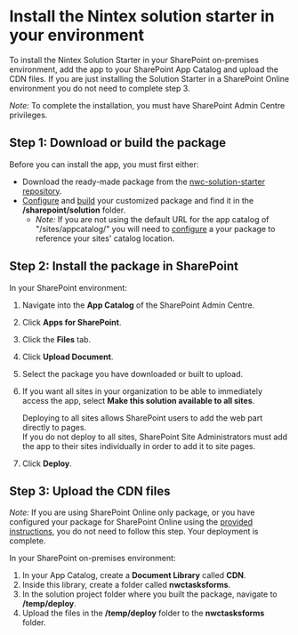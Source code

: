 # Install the Nintex solution starter in your environment
To install the Nintex Solution Starter in your SharePoint on-premises environment, add the app to your SharePoint App Catalog and upload the CDN files. 
If you are just installing the Solution Starter in a SharePoint Online environment you do not need to complete step 3.

_Note:_ To complete the installation, you must have SharePoint Admin Centre privileges.

## Step 1: Download or build the package
Before you can install the app, you must first either:
   - Download the ready-made package from the [nwc-solution-starter repository](https://github.com/nintexplatform/nwc-solution-starter).
   - [Configure](./configure.md) and [build](./build.md) your customized package and find it in the **/sharepoint/solution** folder.
     - _Note:_ If you are not using the default URL for the app catalog of "/sites/appcatalog/" you will need to [configure](./configure.md) a your package to reference your sites' catalog location.

## Step 2: Install the package in SharePoint
In your SharePoint environment:
1. Navigate into the **App Catalog** of the SharePoint Admin Centre.
1. Click **Apps for SharePoint**.
1. Click the **Files** tab.
1. Click **Upload Document**.
1. Select the package you have downloaded or built to upload.
1. If you want all sites in your organization to be able to immediately access the app, select **Make this solution available to all sites**.

   Deploying to all sites allows SharePoint users to add the web part directly to pages.  
   If you do not deploy to all sites, SharePoint Site Administrators must add the app to their sites individually in order to add it to site pages.
1. Click **Deploy**.

## Step 3: Upload the CDN files

_Note:_ If you are using SharePoint Online only package, or you have configured your package for SharePoint Online using the [provided instructions](./configure.md), you do not need to follow this step. Your deployment is complete.

In your SharePoint on-premises environment:
1. In your App Catalog, create a **Document Library** called **CDN**.
1. Inside this library, create a folder called **nwctasksforms**.
1. In the solution project folder where you built the package, navigate to **/temp/deploy**.
1. Upload the files in the **/temp/deploy** folder to the **nwctasksforms** folder.

